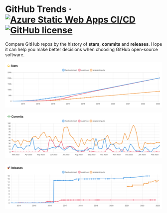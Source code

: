 # GitHub Trends &middot; [![Azure Static Web Apps CI/CD](https://github.com/AttackOnMorty/github-trends/actions/workflows/azure-static-web-apps-gray-sand-0f767f800.yml/badge.svg?branch=main)](https://github.com/AttackOnMorty/github-trends/actions/workflows/azure-static-web-apps-gray-sand-0f767f800.yml) [![GitHub license](https://img.shields.io/badge/license-MIT-blue.svg)](https://github.com/facebook/react/blob/main/LICENSE)

Compare GitHub repos by the history of **stars**, **commits** and **releases**. Hope it can help you make better decisions when choosing GitHub open-source software.

![Star Trend](./docs/star-trend.png)

![Commit Trend](./docs/commit-trend.png)

![Release Trend](./docs/release-trend.png)
